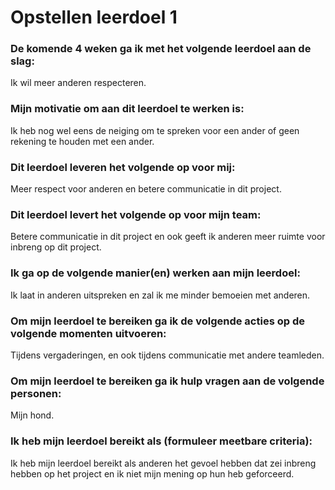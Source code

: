 # Opstellen leerdoel 1

### De komende 4 weken ga ik met het volgende leerdoel aan de slag:
Ik wil meer anderen respecteren.


### Mijn motivatie om aan dit leerdoel te werken is:
Ik heb nog wel eens de neiging om te spreken voor een ander of geen rekening te houden met een ander.


### Dit leerdoel leveren het volgende op voor mij:
Meer respect voor anderen en betere communicatie in dit project.


### Dit leerdoel levert het volgende op voor mijn team:
Betere communicatie in dit project en ook geeft ik anderen meer ruimte voor inbreng op dit project.


### Ik ga op de volgende manier(en) werken aan mijn leerdoel:
Ik laat in anderen uitspreken en zal ik me minder bemoeien met anderen.


### Om mijn leerdoel te bereiken ga ik de volgende acties op de volgende momenten uitvoeren:
Tijdens vergaderingen, en ook tijdens communicatie met andere teamleden.


### Om mijn leerdoel te bereiken ga ik hulp vragen aan de volgende personen:
Mijn hond.


### Ik heb mijn leerdoel bereikt als (formuleer meetbare criteria):
Ik heb mijn leerdoel bereikt als anderen het gevoel hebben dat zei inbreng hebben op het project en ik niet mijn mening op hun heb geforceerd.